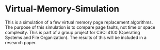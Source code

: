 # Virtual-Memory-Simulation
This is a simulation of a few virtual memory page replacement algorithms. The purpose of this simulation is to compare page faults, not time or space complexity.
This is part of a group project for CSCI 4100 (Operating Systems and File Organization). The results of this will be included in a research paper.
